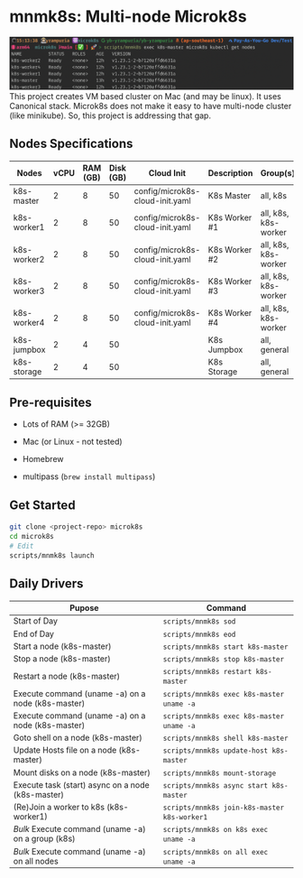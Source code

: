 # mnmk8s: Multi-node Microk8s

![K8s get node output](docs/screenshot.png)
This project creates VM based cluster on Mac (and may be linux). It uses Canonical stack.
Microk8s does not make it easy to have multi-node cluster (like minikube). So, this project is addressing that gap.

## Nodes Specifications

| Nodes       | vCPU | RAM (GB) | Disk (GB) | Cloud Init                      | Description   | Group(s)             |
| ----------- | ---- | -------- | --------- | ------------------------------- | ------------- | -------------------- |
| k8s-master  | 2    | 8        | 50        | config/microk8s-cloud-init.yaml | K8s Master    | all, k8s             |
| k8s-worker1 | 2    | 8        | 50        | config/microk8s-cloud-init.yaml | K8s Worker #1 | all, k8s, k8s-worker |
| k8s-worker2 | 2    | 8        | 50        | config/microk8s-cloud-init.yaml | K8s Worker #2 | all, k8s, k8s-worker |
| k8s-worker3 | 2    | 8        | 50        | config/microk8s-cloud-init.yaml | K8s Worker #3 | all, k8s, k8s-worker |
| k8s-worker4 | 2    | 8        | 50        | config/microk8s-cloud-init.yaml | K8s Worker #4 | all, k8s, k8s-worker |
| k8s-jumpbox | 2    | 4        | 50        |                                 | K8s Jumpbox   | all, general         |
| k8s-storage | 2    | 4        | 50        |                                 | K8s Storage   | all, general         |

## Pre-requisites

- Lots of RAM (>= 32GB)

- Mac (or Linux - not tested)

- Homebrew

- multipass (`brew install multipass`)

## Get Started

```bash
git clone <project-repo> microk8s
cd microk8s
# Edit
scripts/mnmk8s launch
```

## Daily Drivers

| Pupose                                             | Command                                      |
| -------------------------------------------------- | -------------------------------------------- |
| Start of Day                                       | `scripts/mnmk8s sod`                         |
| End of Day                                         | `scripts/mnmk8s eod`                         |
| Start a node (k8s-master)                          | `scripts/mnmk8s start k8s-master`            |
| Stop a node (k8s-master)                           | `scripts/mnmk8s stop k8s-master`             |
| Restart a node (k8s-master)                        | `scripts/mnmk8s restart k8s-master`          |
| Execute command (uname -a) on a node (k8s-master)  | `scripts/mnmk8s exec k8s-master uname -a`    |
| Execute command (uname -a) on a node (k8s-master)  | `scripts/mnmk8s exec k8s-master uname -a`    |
| Goto shell on a node (k8s-master)                  | `scripts/mnmk8s shell k8s-master`            |
| Update Hosts file on a node (k8s-master)           | `scripts/mnmk8s update-host k8s-master`      |
| Mount disks on a node (k8s-master)                 | `scripts/mnmk8s mount-storage`               |
| Execute task (start) async on a node (k8s-master)  | `scripts/mnmk8s async start k8s-master`      |
| (Re)Join a worker to k8s (k8s-worker1)             | `scripts/mnmk8s join-k8s-master k8s-worker1` |
| _Bulk_ Execute command (uname -a) on a group (k8s) | `scripts/mnmk8s on k8s exec uname -a`        |
| _Bulk_ Execute command (uname -a) on all nodes     | `scripts/mnmk8s on all exec uname -a`        |
